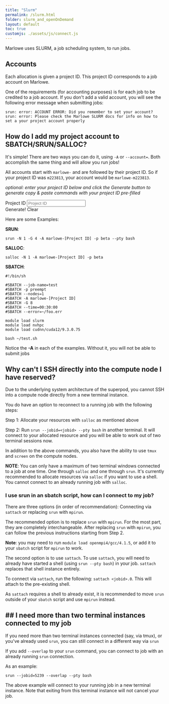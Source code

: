 ```yaml
---
title: "Slurm"
permalink: /slurm.html
folder: slurm_and_openOnDemand
layout: default
toc: true
customjs: ./assets/js/connect.js
---
```


Marlowe uses SLURM, a job scheduling system, to run jobs. 

## Accounts

Each allocation is given a project ID. This project ID corresponds to a job account on Marlowe.

One of the requirements (for accounting purposes) is for each job to be credited to a job account. If you don't add a valid account, you will see the following error message when submitting jobs:

```
srun: error: ACCOUNT ERROR: Did you remember to set your account?
srun: error: Please check the Marlowe SLURM docs for info on how to set a your project account properly
```

## How do I add my project account to SBATCH/SRUN/SALLOC?

It's simple! There are two ways you can do it, using `-A` or `--account=`. Both accomplish the same thing and will allow you run jobs!

All accounts start with `marlowe-` and are followed by their project ID. So if your project ID was `m223813`, your account would be `marlowe-m223813`.

_optional: enter your project ID below and click the Generate button to generate copy & paste commands with your project ID pre-filled_

<div class="form-row ">
  <div class="col-auto">
    <label class="sr-only" for="projectId">Project ID</label>
    <input type="text" class="form-control form-control-lg" name="projectId" id="projectId" placeholder="Project ID" />
  </div>
  <div class="col-auto">
    <a class="btn btn-info generate" id="generateBtn" title="Generate Commands"><i class="fa-solid fa-wand-magic-sparkles"></i> Generate!</a>
    <a class="btn btn-info generate" id="clearBtn" title="Clear">Clear</a>
  </div>
</div>

Here are some Examples:

**SRUN**: 

<div class="form-group form-inline">
<div class="form-row flex-grow-1">
  <div class="col-auto tip-input replace" id="srun" markdown="1" >

`srun -N 1 -G 4 -A marlowe-[Project ID] -p beta --pty bash`

</div>
    <div class="col-auto tip-btn">
      <a class="btn btn-info copy" title="Copy to Clipboard" data-target="srun"><i class="fa-regular fa-clipboard"></i></a>
    </div>
</div>
</div>

**SALLOC**:

<div class="form-group form-inline">
<div class="form-row flex-grow-1">
<div class="col-auto tip-input replace" id="salloc" markdown="1" >

`salloc -N 1 -A marlowe-[Project ID] -p beta`

</div>
<div class="col-auto tip-btn">
<a class="btn btn-info copy" title="Copy to Clipboard" data-target="salloc"><i class="fa-regular fa-clipboard"></i></a>
</div>
</div>
</div>

**SBATCH**:


<div class="form-group form-inline">
<div class="form-row flex-grow-1">
<div id="sbatch" markdown="1" class="replace col-auto tip-input ">

```
#!/bin/sh

#SBATCH --job-name=test
#SBATCH -p preempt
#SBATCH --nodes=1
#SBATCH -A marlowe-[Project ID]
#SBATCH -G 8
#SBATCH --time=00:30:00
#SBATCH --error=~/foo.err

module load slurm
module load nvhpc
module load cudnn/cuda12/9.3.0.75

bash ~/test.sh
```

</div>
<div class="col-auto tip-btn">
  <a class="btn btn-info copy" title="Copy to Clipboard" data-target="sbatch" data-method="text"><i class="fa-regular fa-clipboard"></i></a>
</div>
</div>
</div>

Notice the **-A** in each of the examples. Without it, you will not be able to submit jobs

## Why can't I SSH directly into the compute node I have reserved?

Due to the underlying system architecture of the superpod, you cannot SSH into a compute node directly from a new terminal instance.

You do have an option to reconnect to a running job with the following steps:

Step 1: Allocate your resources with `salloc` as mentioned above

Step 2: Run `srun --jobid=<jobid> --pty bash` in another terminal. It will connect to your allocated resource and you will be able to work out of two terminal sessions now.

In addition to the above commands, you also have the ability to use `tmux` and `screen` on the compute nodes.

**NOTE**: You can only have a maximum of two terminal windows connected to a job at one time. One through `salloc` and one through `srun`. It's currently recommended to allocate resources via `salloc` if you want to use a shell. You cannot connect to an already running job with `salloc`.

### I use srun in an sbatch script, how can I connect to my job?

There are three options (in order of recommendation): Connecting via `sattach` or replacing `srun` with `mpirun`.

The recommended option is to replace `srun` with `mpirun`. For the most part, they are completely interchangeable. After replacing `srun` with `mpirun`, you can follow the previous instructions starting from Step 2.

**Note**: you may need to run `module load openmpi4/gcc/4.1.5`, or add it to your `sbatch` script for `mpirun` to work.

The second option is to use `sattach`. To use `sattach`, you will need to already have started a shell (using `srun --pty bash`) in your job. `sattach` replaces that shell instance entirely.

To connect via `sattach`, run the following: `sattach <jobid>.0`. This will attach to the pre-existing shell.

As `sattach` requires a shell to already exist, it is recommended to move `srun` outside of your `sbatch` script and use `mpirun` instead.

## ## I need more than two terminal instances connected to my job

If you need more than two terminal instances connected (say, via tmux), or you've already used `srun`, you can still connect in a different way via `srun`

If you add `--overlap` to your `srun` command, you can connect to job with an already running `srun` connection.

As an example:

```
srun --jobid=5239 --overlap --pty bash
```
The above example will connect to your running job in a new terminal instance. Note that exiting from this terminal instance will not cancel your job.
